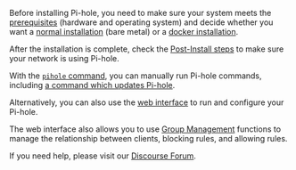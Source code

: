 Before installing Pi-hole, you need to make sure your system meets the [prerequisites](prerequisites.md) (hardware and operating system) and decide whether you want a [normal installation](basic-install.md) (bare metal) or a [docker installation](https://github.com/pi-hole/docker-pi-hole/).

After the installation is complete, check the [Post-Install steps](post-install.md) to make sure your network is using Pi-hole.

With the [`pihole` command](pihole-command.md), you can manually run Pi-hole commands, including [a command which updates Pi-hole](update.md).

Alternatively, you can also use the [web interface](https://github.com/pi-hole/web/) to run and configure your Pi-hole.

The web interface also allows you to use [Group Management](../group_management/index.md) functions to manage the relationship between clients, blocking rules, and allowing rules.

If you need help, please visit our [Discourse Forum](https://discourse.pi-hole.net/c/bugs-problems-issues/11).
